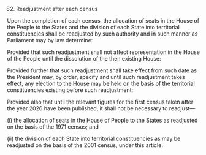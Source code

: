 82. Readjustment after each census

Upon the completion of each census, the allocation of seats in the House of the People to the States and the division of each State into territorial constituencies shall be readjusted by such authority and in such manner as Parliament may by law determine:

Provided that such readjustment shall not affect representation in the House of the People until the dissolution of the then existing House:

Provided further that such readjustment shall take effect from such date as the President may, by order, specify and until such readjustment takes effect, any election to the House may be held on the basis of the territorial constituencies existing before such readjustment:

Provided also that until the relevant figures for the first census taken after the year 2026 have been published, it shall not be necessary to readjust—

(i) the allocation of seats in the House of People to the States as readjusted on the basis of the 1971 census; and

(ii) the division of each State into territorial constituencies as may be readjusted on the basis of the 2001 census, under this article.

